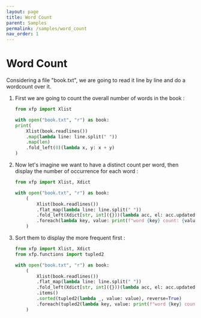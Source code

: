 ```yaml
---
layout: page
title: Word Count
parent: Samples
permalink: /samples/word_count
nav_order: 1
---
```


<h1 style="font-weight: bold">Word Count</h1>

Considering a file "book.txt", we are going to read it line by line and do a wordcount over it.  
1. First we are going to count the overall number of words in the book :
    ```python
    from xfp import Xlist

    with open("book.txt", "r") as book:
    print(
        Xlist(book.readlines())
        .map(lambda line: line.split(" "))
        .map(len)
        .fold_left(0)(lambda x, y: x + y)
    )
    ```
2. Now let's imagine we want to have a distinct count per word, then display the number of occurrence for each word :
    ```python
    from xfp import Xlist, Xdict

    with open("book.txt", "r") as book:
        (
            Xlist(book.readlines())
            .flat_map(lambda line: line.split(" "))
            .fold_left(Xdict[str, int]({}))(lambda acc, el: acc.updated(el, acc.get(el, 0) + 1))
            .foreach(lambda key, value: print(f"word {key} count: {value}"))
        )
    ```
3. Sort them to display the more frequent first :
    ```python
    from xfp import Xlist, Xdict
    from xfp.functions import tupled2

    with open("book.txt", "r") as book:
        (
            Xlist(book.readlines())
            .flat_map(lambda line: line.split(" "))
            .fold_left(Xdict[str, int]({}))(lambda acc, el: acc.updated(el, acc.get(el, 0) + 1))
            .items()
            .sorted(tupled2(lambda _, value: value), reverse=True)
            .foreach(tupled2(lambda key, value: print(f"word {key} count: {value}")))
        )
    ```
